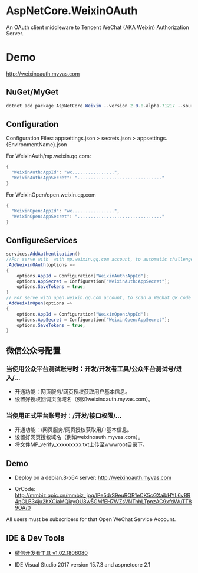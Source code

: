 # AspNetCore.WeixinOAuth
An OAuth client middleware to Tencent WeChat (AKA Weixin) Authorization Server.

# Demo
http://weixinoauth.myvas.com

## NuGet/MyGet
```csharp
dotnet add package AspNetCore.Weixin --version 2.0.0-alpha-71217 --source https://www.myget.org/F/myvas/api/v3/index.json
```

## Configuration
Configuration Files: appsettings.json > secrets.json > appsettings.{EnvironmentName}.json

For WeixinAuth/mp.weixin.qq.com:
```csharp
{
  "WeixinAuth:AppId": "wx................",
  "WeixinAuth:AppSecret": "................................"
}
```

For WeixinOpen/open.weixin.qq.com
```csharp
{
  "WeixinOpen:AppId": "wx................",
  "WeixinOpen:AppSecret": "................................"
}
```

## ConfigureServices

```csharp
services.AddAuthentication()
//For serve with  with mp.weixin.qq.com account, to automatic challenge in WeChat built-in browser, or WeChat DevTools.
.AddWeixinOAuth(options => 
{
    options.AppId = Configuration["WeixinAuth:AppId"];
    options.AppSecret = Configuration["WeixinAuth:AppSecret"];
	options.SaveTokens = true;
}
// For serve with open.weixin.qq.com account, to scan a WeChat QR code to sign in.
.AddWeixinOpen(options => 
{
    options.AppId = Configuration["WeixinOpen:AppId"];
    options.AppSecret = Configuration["WeixinOpen:AppSecret"];
    options.SaveTokens = true;
}
```

## 微信公众号配置

### 当使用公众平台测试账号时：开发/开发者工具/公众平台测试号/进入/...
- 开通功能：网页服务/网页授权获取用户基本信息。
- 设置好授权回调页面域名（例如weixinoauth.myvas.com）。

### 当使用正式平台账号时：/开发/接口权限/...
- 开通功能：/网页服务/网页授权获取用户基本信息。
- 设置好网页授权域名（例如weixinoauth.myvas.com）。
- 将文件MP_verify_xxxxxxxxx.txt上传至wwwroot目录下。

## Demo
- Deploy on a debian.8-x64 server: http://weixinoauth.myvas.com

- QrCode: http://mmbiz.qpic.cn/mmbiz_jpg/lPe5drS9euRQR1eCK5cGXaibHYL6vBR4pGLB34ju2hXCiaMQiayOU8w5GMfEH7WZsVNTnhLTpnzAC9xfdWuTT89OA/0

All users must be subscribers for that Open WeChat Service Account.

## IDE & Dev Tools
* [微信开发者工具 v1.02.1806080](https://mp.weixin.qq.com/debug/wxadoc/dev/devtools/download.html)

- IDE
Visual Studio 2017 version 15.7.3 and aspnetcore 2.1
